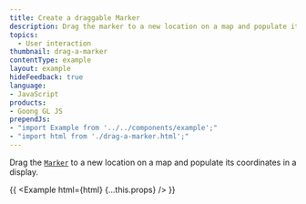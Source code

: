 ```yaml
---
title: Create a draggable Marker
description: Drag the marker to a new location on a map and populate its coordinates in a display.
topics:
  - User interaction
thumbnail: drag-a-marker
contentType: example
layout: example
hideFeedback: true
language:
- JavaScript
products:
- Goong GL JS
prependJs:
- "import Example from '../../components/example';"
- "import html from './drag-a-marker.html';"
---
```


Drag the [`Marker`](/goong-js-docs/api/markers/#marker) to a new location on a map and populate its coordinates in a display.

{{ <Example html={html} {...this.props} /> }}
